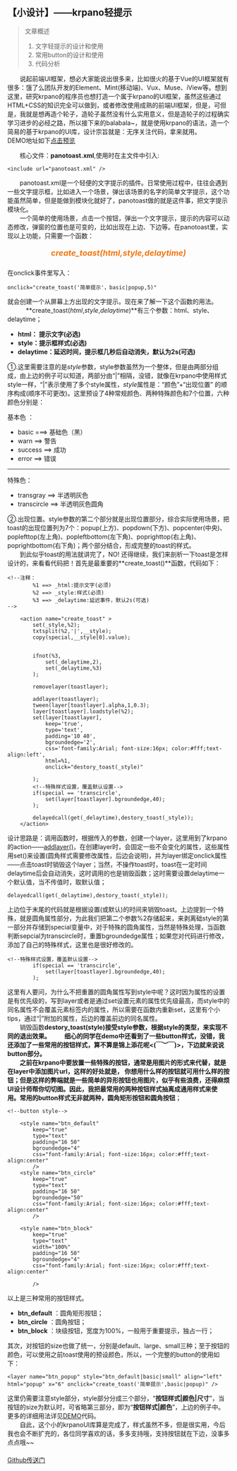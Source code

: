 ## 【小设计】——krpano轻提示
> 文章概述
 > 1. 文字轻提示的设计和使用
 > 2. 常用button的设计和使用
 > 3. 代码分析

　　说起前端UI框架，想必大家能说出很多来，比如很火的基于Vue的UI框架就有很多：饿了么团队开发的Element、Mint(移动端)、Vux、Muse、iView等。想到这里，研究krpano的程序员也想打造一个属于krpano的UI框架，虽然这些通过HTML+CSS的知识完全可以做到，或者修改使用成熟的前端UI框架，但是，可但是，我就是想再造个轮子，造轮子虽然没有什么实用意义，但是造轮子的过程确实学习进步的必经之路，所以接下来的balabala~，就是使用krpano的语法，造一个简易的基于krpano的UI库，设计宗旨就是：无序关注代码，拿来就用。  
DEMO地址如下[点击预览](http://nanhaibo.com/bbt_tech/panowork/pano_toast)
  
　　核心文件：**panotoast.xml**,使用时在主文件中引入:  
```
<include url="panotoast.xml" />
```

　　panotoast.xml是一个轻便的文字提示的插件。日常使用过程中，往往会遇到一些文字提示框，比如进入一个场景，弹出该场景的名字的简单文字提示，这个功能虽然简单，但是能做到模块化就好了，panotoast做的就是这件事，把文字提示模块化。   
　　一个简单的使用场景，点击一个按钮，弹出一个文字提示，提示的内容可以动态修改，弹窗的位置也是可变的，比如出现在上边、下边等。在panotoast里，实现以上功能，只需要一个函数：  
##### <p align="center" style="color:#F3750F;font-size:18px">**create_toast(*html*,*style*,*delaytime*)**</p>   
在onclick事件里写入：   
```
onclick="create_toast('简单提示'，basic|popup,5)"
```
就会创建一个从屏幕上方出现的文字提示。现在来了解一下这个函数的用法。   
　　　**create_toast(*html*,*style*,*delaytime*)**有三个参数：html、style、delaytime；    
- **html： 提示文字(必选)**
- **style：提示框样式(必选)**
- **delaytime：延迟时间，提示框几秒后自动消失，默认为2s(可选)**
   
①.这里需要注意的是*style*参数，style参数虽然为一个整体，但是由两部分组成，由上边的例子可以知道，两部分由“|”相隔，没错，就像在krpano中使用样式style一样，“|”表示使用了多个style属性，*style*属性是：“颜色”+“出现位置” 的顺序构成(顺序不可更改)。这里预设了4种常规颜色、两种特殊颜色和7个位置，六种颜色分别是：  
     
基本色 ：

- basic ===> 基础色（黑）
- warn ==> 警告
- success ==> 成功
- error ==> 错误               
********   
特殊色：      
- transgray ==> 半透明灰色
- transcircle ==> 半透明灰色圆角

②.出现位置。style参数的第二个部分就是出现位置部分，综合实际使用场景，把toast的出现位置列为7个：popup(上方)、popdown(下方)、popcenter(中央)、poplefttop(左上角)、popleftbottom(左下角)、poprighttop(右上角)、poprightbottom(右下角)；两个部分结合，形成完整的toast的样式。      
　　到此似乎toast的用法就讲完了，NO! 还得继续，我们来剖析一下toast是怎样设计的，来看看代码把！首先是最重要的**create_toast()**函数，代码如下：    
```
<!--注释：
		%1 ==> _html:提示文字(必须)
		%2 ==> _style:样式(必须)
		%3 ==> _delaytime:延迟事件，默认2s(可选)
-->

	<action name="create_toast" >
		set(_style,%2);
		txtsplit(%2,'|',__style);
		copy(special,__style[0].value);


		ifnot(%3,
			set(_delaytime,2),
			set(_delaytime,%3)
		);

		removelayer(toastlayer);

		addlayer(toastlayer);
		tween(layer[toastlayer].alpha,1,0.3);
		layer[toastlayer].loadstyle(%2);
		set(layer[toastlayer],
			keep='true',
			type='text',
			padding='10 40',
			bgroundedge='2',
			css='font-family:Arial; font-size:16px; color:#fff;text-align:left',
			html=%1,
			onclick="destory_toast(_style)"

		);
		<!--特殊样式设置，覆盖默认设置-->
		if(special == 'transcircle',
			set(layer[toastlayer].bgroundedge,40);
		);
		
		delayedcall(get(_delaytime),destory_toast(_style));
	</action>
```
设计思路是：调用函数时，根据传入的参数，创建一个layer，这里用到了krpano的action——[addlayer()](https://krpano.com/docu/actions/#addlayer)，在创建layer时，会固定一些不会变化的属性，这些属性用set()来设置(圆角样式需要修改属性，后边会说明)，并为layer绑定onclick属性——点击toast时销毁这个layer；当然，不操作toast时，toast在一定时间delaytime后会自动消失，这时调用的也是销毁函数；这时需要设置delaytime一个默认值，当不传值时，取默认值；     
```
delayedcall(get(_delaytime),destory_toast(_style));
```
上边位于末尾的代码就是根据设置(或默认)的时间来销毁toast。上边提到一个特殊，就是圆角属性部分，为此我们把第二个参数%2存储起来，来剥离础style的第一部分并存储到special变量中，对于特殊的圆角属性，当然是特殊处理，当函数判断sepcial为transcircle时，重置bgroundedge属性；如果您对代码进行修改，添加了自己的特殊样式，这里也是很好修改的。
```
<!--特殊样式设置，覆盖默认设置-->
		if(special == 'transcircle',
			set(layer[toastlayer].bgroundedge,40);
		);
```
这里有人要问，为什么不把重置的圆角属性写到style中呢？这时因为属性的设置是有优先级的，写到layer或者是通过set设置元素的属性优先级最高，而style中的同名属性不会覆盖元素标签内的属性，所以需要在函数内重新set，这里有个小tips，通过“|”附加的属性，后边的覆盖前边的同名属性。    
　　销毁函数**destory_toast(style)**接受style参数，根据style的类型，来实现不同的退出效果。
　　细心的同学在demo中还看到了一些button样式，没错，我还添加了一些常用的按钮样式，算不算是锦上添花呢<(￣︶￣)>，下边就来说说button部分。    
　　之前在krpano中要放置一些特殊的按钮，通常是用图片的形式来代替，就是在layer中添加图片url，这样的好处就是， 你想用什么样的按钮就可用什么样的按钮；但是这样的弊端就是一些简单的异形按钮也用图片，似乎有些浪费，还得麻烦UI设计师帮你切切图。因此，我把最常用的两种按钮样式抽离成通用样式来使用。常用的button样式无非就两种，**圆角矩形按钮**和**圆角按钮**；     
```
<!--button style-->

	<style name="btn_default" 
		keep="true"
		type="text"
		padding="16 50"
		bgroundedge="4"
		css="font-family:Arial; font-size:16px; color:#fff;text-align:center"
		/>
	<style name="btn_circle"
		keep="true"
		type="text"
		padding="16 50"
		bgroundedge="50"
		css="font-family:Arial; font-size:16px; color:#fff;text-align:center"
		/>

	<style name="btn_block"
		keep="true"
		type="text"
		width="100%"
		padding="16 50"
		bgroundedge="4"
		css="font-family:Arial; font-size:16px; color:#fff;text-align:center"

		/>
```
以上是三种常用的按钮样式。    
- **btn_default** ：圆角矩形按钮；
- **btn_circle**  ：圆角按钮；
- **btn_block** ：块级按钮，宽度为100%，一般用于重要提示，独占一行；     

其次，对按钮的size也做了统一，分别是default、large、small三种；至于按钮的颜色，可以使用之前toast使用的预设颜色，所以，一个完整的button的使用如下：     
```
<layer name="btn_popup" style="btn_default|basic|small" align="left" html="popup" x="6" onclick="create_toast('简单提示',basic|popup)" />
```
这里仍需要注意style部分，style部分分成三个部分，“**按钮样式|颜色|尺寸**”，当按钮的size为默认时，可省略第三部分，即为“**按钮样式|颜色**”，上边的例子中。更多的详细用法详见[DEMO](http://nanhaibo.com/bbt_tech/panowork/pano_toast)代码。     
　　自此，这个小的krpanoUI库算是完成了，样式虽然不多，但是很实用，今后我也会不断扩充的，各位同学喜欢的话，多多支持哦，支持按钮就在下边，没事多点点哦~~      
　　　　　　　　　　　　　　　　　　　　　　　　　　　　　　　　　　
　　　　　　　　　　　　　　　　　　　　　　　　　　　　　　　　　　[Github传送门](https://github.com/CiroLee/pano_toast)